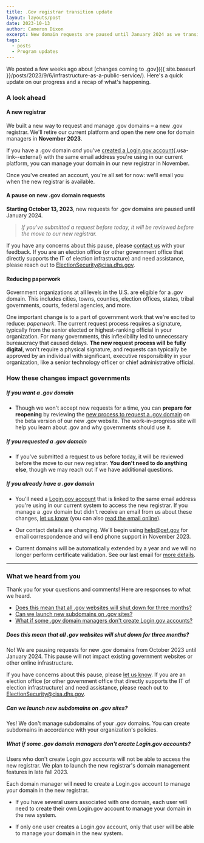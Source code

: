 ```yaml
---
title: .Gov registrar transition update
layout: layouts/post
date: 2023-10-13
author: Cameron Dixon
excerpt: New domain requests are paused until January 2024 as we transition to new infrastructure.
tags:
  - posts
  - Program updates
---
```


We posted a few weeks ago about [changes coming to .gov]({{ site.baseurl }}/posts/2023/9/6/infrastructure-as-a-public-service/). Here's a quick update on our progress and a recap of what's happening.

### A look ahead

#### A new registrar

We built a new way to request and manage .gov domains – a new .gov registrar. We'll retire our current platform and open the new one for domain managers in **November 2023**.

If you have a .gov domain *and* you've [created a Login.gov account](https://www.login.gov/create-an-account/){.usa-link--external} with the same email address you're using in our current platform, you can manage your domain in our new registrar in November. 

Once you've created an account, you're all set for now: we'll email you when the new registrar is available.

#### A pause on new .gov domain requests

**Starting October 13, 2023**, new requests for .gov domains are paused until January 2024. 

> *If you've submitted a request before today, it will be reviewed before the move to our new registrar.*

If you have any concerns about this pause, please [contact us](/../../contact/) with your feedback. If you are an election office (or other government office that directly supports the IT of election infrastructure) and need assistance, please reach out to <ElectionSecurity@cisa.dhs.gov>.

#### Reducing paperwork

Government organizations at all levels in the U.S. are eligible for a .gov domain. This includes cities, towns, counties, election offices, states, tribal governments, courts, federal agencies, and more. 

One important change is to a part of government work that we're excited to reduce: *paperwork*. The current request process requires a signature, typically from the senior elected or highest-ranking official in your organization. For many governments, this inflexibility led to unnecessary bureaucracy that caused delays. **The new request process will be fully digital**, won't require a physical signature, and requests can typically be approved by an individual with significant, executive responsibility in your organization, like a senior technology officer or chief administrative official.

### How these changes impact governments 

##### *If you want a .gov domain*

- Though we won't accept new requests for a time, you can **prepare for reopening** by reviewing the [new process to request a .gov domain](../domains/before/) on the beta version of our new .gov website. The work-in-progress site will help you learn about .gov and why governments should use it. 

##### *If you requested a .gov domain*

- If you've submitted a request to us before today, it will be reviewed before the move to our new registrar. **You don't need to do anything else**, though we may reach out if we have additional questions.

##### *If you already have a .gov domain*

- You'll need a [Login.gov account](https://www.login.gov/create-an-account/) that is linked to the same email address you're using in our current system to access the new registrar. If you manage a .gov domain but didn't receive an email from us about these changes, [let us know](https://get.gov/help/) (you can also [read the email online](/posts/2023/9/6/transition-email/#what-other-changes-impact-my-organization)).

- Our contact details are changing. We'll begin using <help@get.gov> for email correspondence and will end phone support in November 2023. 

- Current domains will be automatically extended by a year and we will no longer perform certificate validation. See our last email for [more details](/posts/2023/9/6/transition-email/#what-other-changes-impact-my-organization).

- - -

### What we heard from you

Thank you for your questions and comments! Here are responses to what we heard.

* [Does this mean that all .gov websites will shut down for three months?](#does-this-mean-that-all-gov-websites-will-shut-down-for-three-months)
* [Can we launch new subdomains on .gov sites?](#can-we-launch-new-subdomains-on-gov-sites)
* [What if some .gov domain managers don't create Login.gov accounts?](#what-if-some-gov-domain-managers-dont-create-logingov-accounts)

##### Does this mean that all .gov websites will shut down for three months?

No! We are pausing requests for new .gov domains from October 2023 until January 2024. This pause will not impact existing government websites or other online infrastructure.

If you have concerns about this pause, please [let us know](/../../contact/). If you are an election office (or other government office that directly supports the IT of election infrastructure) and need assistance, please reach out to <ElectionSecurity@cisa.dhs.gov>.

##### Can we launch new subdomains on .gov sites?

Yes! We don't manage subdomains of your .gov domains. You can create subdomains in accordance with your organization's policies.

##### What if some .gov domain managers don't create Login.gov accounts?

Users who don't create Login.gov accounts will not be able to access the new registrar. We plan to launch the new registrar's domain management features in late fall 2023.

Each domain manager will need to create a Login.gov account to manage your domain in the new registrar.

- If you have several users associated with one domain, each user will need to create their own Login.gov account to manage your domain in the new system.

- If only one user creates a Login.gov account, only that user will be able to manage your domain in the new system.
